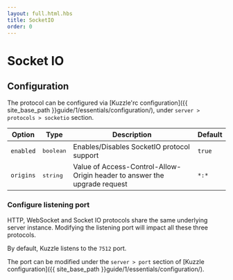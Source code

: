 ```yaml
---
layout: full.html.hbs
title: SocketIO
order: 0
---
```

# Socket IO

## Configuration

The protocol can be configured via [Kuzzle'rc configuration]({{ site_base_path }}guide/1/essentials/configuration/), under ``server > protocols > socketio`` section.

| Option | Type | Description | Default |
|---|---|---|---|
| ``enabled`` | <pre>boolean</pre> | Enables/Disables SocketIO protocol support | ``true`` |
| ``origins`` | <pre>string</pre> | Value of Access-Control-Allow-Origin header to answer the upgrade request | ``*:*`` |

### Configure listening port

<div class="alert alert-warning">
HTTP, WebSocket and Socket IO protocols share the same underlying server instance. Modifying the listening port will impact all these three protocols.
</div>

By default, Kuzzle listens to the ``7512`` port.

The port can be modified under the ``server > port`` section of [Kuzzle configuration]({{ site_base_path }}guide/1/essentials/configuration/).
